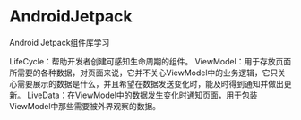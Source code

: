 # AndroidJetpack
Android Jetpack组件库学习

LifeCycle：帮助开发者创建可感知生命周期的组件。
ViewModel：用于存放页面所需要的各种数据，对页面来说，它并不关心ViewModel中的业务逻辑，它只关心需要展示的数据是什么，并且希望在数据发送变化时，能及时得到通知并做出更新。
LiveData：在ViewModel中的数据发生变化时通知页面，用于包装ViewModel中那些需要被外界观察的数据。

